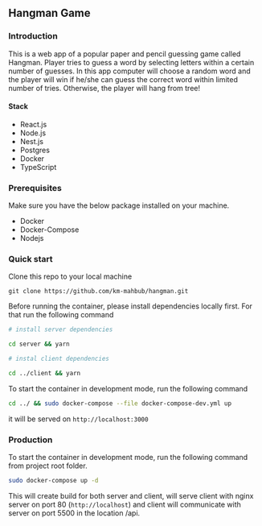## Hangman Game

### Introduction

This is a web app of a popular paper and pencil guessing game called Hangman. Player tries to guess a word by selecting letters within a certain number of guesses. In this app computer will choose a random word and the player will win if he/she can guess the correct word within limited number of tries. Otherwise, the player will hang from tree!

#### Stack

- React.js
- Node.js
- Nest.js
- Postgres
- Docker
- TypeScript

### Prerequisites

Make sure you have the below package installed on your machine.

- Docker
- Docker-Compose
- Nodejs

### Quick start

Clone this repo to your local machine

```
git clone https://github.com/km-mahbub/hangman.git
```

Before running the container, please install dependencies locally first.
For that run the following command

```bash
# install server dependencies

cd server && yarn

# instal client dependencies

cd ../client && yarn
```

To start the container in development mode, run the following command

```bash
cd ../ && sudo docker-compose --file docker-compose-dev.yml up
```

it will be served on `http://localhost:3000`

### Production

To start the container in development mode, run the following command from project root folder.

```bash
sudo docker-compose up -d
```

This will create build for both server and client, will serve client with nginx server on port 80 (`http://localhost`) and client will communicate with server on port 5500 in the location /api.

